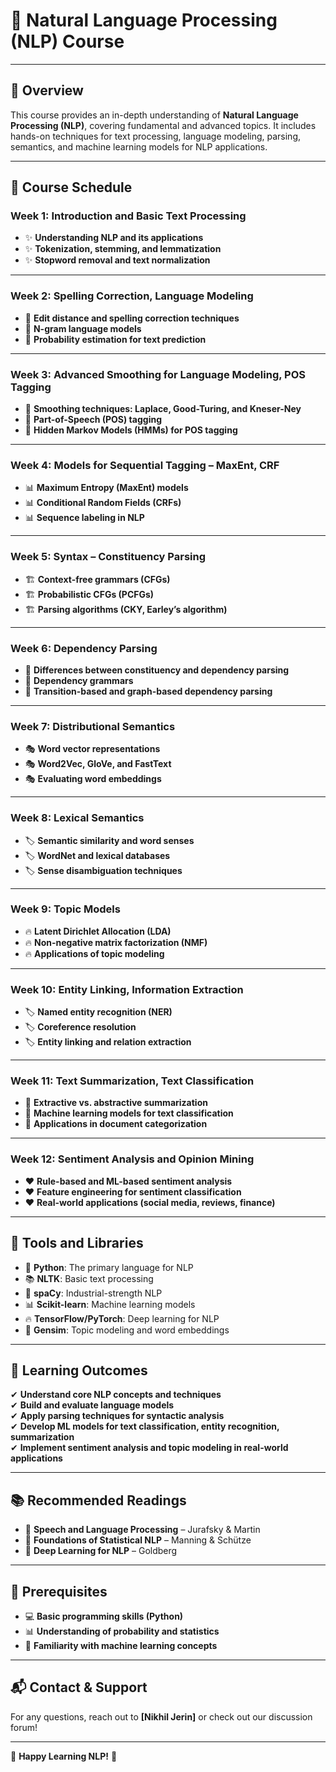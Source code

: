 # 📖 Natural Language Processing (NLP) Course

---

## 📌 Overview
This course provides an in-depth understanding of **Natural Language Processing (NLP)**, covering fundamental and advanced topics. It includes hands-on techniques for text processing, language modeling, parsing, semantics, and machine learning models for NLP applications.

---

## 📅 Course Schedule

### **Week 1: Introduction and Basic Text Processing**
- ✨ **Understanding NLP and its applications**  
- ✨ **Tokenization, stemming, and lemmatization**  
- ✨ **Stopword removal and text normalization**  

---

### **Week 2: Spelling Correction, Language Modeling**
- 🔎 **Edit distance and spelling correction techniques**  
- 🔎 **N-gram language models**  
- 🔎 **Probability estimation for text prediction**  

---

### **Week 3: Advanced Smoothing for Language Modeling, POS Tagging**
- 📌 **Smoothing techniques: Laplace, Good-Turing, and Kneser-Ney**  
- 📌 **Part-of-Speech (POS) tagging**  
- 📌 **Hidden Markov Models (HMMs) for POS tagging**  

---

### **Week 4: Models for Sequential Tagging – MaxEnt, CRF**
- 📊 **Maximum Entropy (MaxEnt) models**  
- 📊 **Conditional Random Fields (CRFs)**  
- 📊 **Sequence labeling in NLP**  

---

### **Week 5: Syntax – Constituency Parsing**
- 🏗️ **Context-free grammars (CFGs)**  
- 🏗️ **Probabilistic CFGs (PCFGs)**  
- 🏗️ **Parsing algorithms (CKY, Earley’s algorithm)**  

---

### **Week 6: Dependency Parsing**
- 🔗 **Differences between constituency and dependency parsing**  
- 🔗 **Dependency grammars**  
- 🔗 **Transition-based and graph-based dependency parsing**  

---

### **Week 7: Distributional Semantics**
- 🎭 **Word vector representations**  
- 🎭 **Word2Vec, GloVe, and FastText**  
- 🎭 **Evaluating word embeddings**  

---

### **Week 8: Lexical Semantics**
- 🏷️ **Semantic similarity and word senses**  
- 🏷️ **WordNet and lexical databases**  
- 🏷️ **Sense disambiguation techniques**  

---

### **Week 9: Topic Models**
- 🔥 **Latent Dirichlet Allocation (LDA)**  
- 🔥 **Non-negative matrix factorization (NMF)**  
- 🔥 **Applications of topic modeling**  

---

### **Week 10: Entity Linking, Information Extraction**
- 🏷️ **Named entity recognition (NER)**  
- 🏷️ **Coreference resolution**  
- 🏷️ **Entity linking and relation extraction**  

---

### **Week 11: Text Summarization, Text Classification**
- 📄 **Extractive vs. abstractive summarization**  
- 📄 **Machine learning models for text classification**  
- 📄 **Applications in document categorization**  

---

### **Week 12: Sentiment Analysis and Opinion Mining**
- ❤️ **Rule-based and ML-based sentiment analysis**  
- ❤️ **Feature engineering for sentiment classification**  
- ❤️ **Real-world applications (social media, reviews, finance)**  

---

## 🔧 Tools and Libraries
- 🐍 **Python**: The primary language for NLP  
- 📚 **NLTK**: Basic text processing  
- 🚀 **spaCy**: Industrial-strength NLP  
- 📊 **Scikit-learn**: Machine learning models  
- 🔥 **TensorFlow/PyTorch**: Deep learning for NLP  
- 📝 **Gensim**: Topic modeling and word embeddings  

---

## 🎯 Learning Outcomes
✔ **Understand core NLP concepts and techniques**  
✔ **Build and evaluate language models**  
✔ **Apply parsing techniques for syntactic analysis**  
✔ **Develop ML models for text classification, entity recognition, summarization**  
✔ **Implement sentiment analysis and topic modeling in real-world applications**  

---

## 📚 Recommended Readings
- 📖 **Speech and Language Processing** – Jurafsky & Martin  
- 📖 **Foundations of Statistical NLP** – Manning & Schütze  
- 📖 **Deep Learning for NLP** – Goldberg  

---

## 🤖 Prerequisites
- 💻 **Basic programming skills (Python)**  
- 📊 **Understanding of probability and statistics**  
- 🤖 **Familiarity with machine learning concepts**  

---

## 📬 Contact & Support
For any questions, reach out to **[Nikhil Jerin]** or check out our discussion forum!  

---

🎉 **Happy Learning NLP!** 🚀
